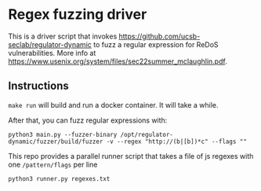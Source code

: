 # Regex fuzzing driver

This is a driver script that invokes https://github.com/ucsb-seclab/regulator-dynamic to fuzz a regular expression for
ReDoS vulnerabilities. More info at https://www.usenix.org/system/files/sec22summer_mclaughlin.pdf.

## Instructions

`make run` will build and run a docker container. It will take a while.

After that, you can fuzz regular expressions with:
```
python3 main.py --fuzzer-binary /opt/regulator-dynamic/fuzzer/build/fuzzer -v --regex "http://(b|[b])*c" --flags ""
```

This repo provides a parallel runner script that takes a file of js regexes with one `/pattern/flags` per line
```
python3 runner.py regexes.txt
```
